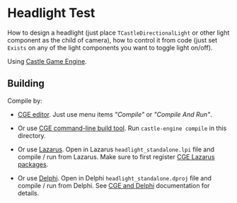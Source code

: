 # Headlight Test

How to design a headlight (just place `TCastleDirectionalLight` or other light component as the child of camera), how to control it from code (just set `Exists` on any of the light components you want to toggle light on/off).

Using [Castle Game Engine](https://castle-engine.io/).

## Building

Compile by:

- [CGE editor](https://castle-engine.io/editor). Just use menu items _"Compile"_ or _"Compile And Run"_.

- Or use [CGE command-line build tool](https://castle-engine.io/build_tool). Run `castle-engine compile` in this directory.

- Or use [Lazarus](https://www.lazarus-ide.org/). Open in Lazarus `headlight_standalone.lpi` file and compile / run from Lazarus. Make sure to first register [CGE Lazarus packages](https://castle-engine.io/lazarus).

- Or use [Delphi](https://www.embarcadero.com/products/Delphi). Open in Delphi `headlight_standalone.dproj` file and compile / run from Delphi. See [CGE and Delphi](https://castle-engine.io/delphi) documentation for details.
